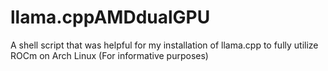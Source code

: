# llama.cppAMDdualGPU
A shell script that was helpful for my installation of llama.cpp to fully utilize ROCm on Arch Linux (For informative purposes)
